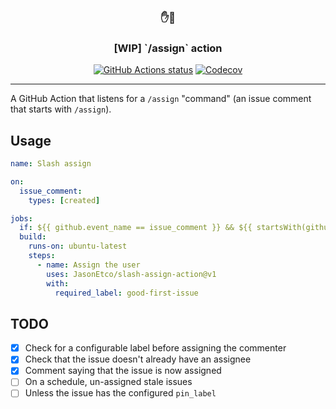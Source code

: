<h3 align="center">✋💪</h3>
<h3 align="center">[WIP] `/assign` action</h3>

<p align="center"><a href="https://github.com/JasonEtco/slash-assign-action"><img alt="GitHub Actions status" src="https://github.com/JasonEtco/slash-assign-action/workflows/CI/badge.svg"></a> <a href="https://codecov.io/gh/JasonEtco/slash-assign-action/"><img src="https://badgen.now.sh/codecov/c/github/JasonEtco/slash-assign-action" alt="Codecov"></a></p>

---

A GitHub Action that listens for a `/assign` "command" (an issue comment that starts with `/assign`).

## Usage

```yaml
name: Slash assign

on:
  issue_comment:
    types: [created]

jobs:
  if: ${{ github.event_name == issue_comment }} && ${{ startsWith(github.event.comment.body, "/assign") }}
  build:
    runs-on: ubuntu-latest
    steps:
      - name: Assign the user
        uses: JasonEtco/slash-assign-action@v1
        with:
          required_label: good-first-issue
```

## TODO

- [x] Check for a configurable label before assigning the commenter
- [x] Check that the issue doesn't already have an assignee
- [x] Comment saying that the issue is now assigned
- [ ] On a schedule, un-assigned stale issues
- [ ] Unless the issue has the configured `pin_label`